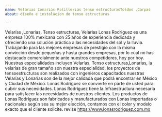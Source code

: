 ```yaml
---
name: Velarias Lonarias Palillerias tenso estructurasToldos ,Carpas
about: diseño e instalacion de tenso estructuras

---
```


Velarías ,Lonarias, Tenso estructuras, Velarias
Lonas Rodriguez es una empresa 100% mexicana con 25 años de experiencia dedicada y ofreciendo una solución práctica a las necesidades del sol y la lluvia. Trabajando para las mejores empresas de prestigio con la misma convicción desde pequeñas y hasta grandes empresas, por lo cual no has destacado comercialmente ante nuestros competidores, hoy por hoy. Nuestras especialidades incluyen Velarías, Tenso estructuras,Lonarias, la velarias de gran tamaño son nuestra especialidad, los proyectos de tensoestructuras son realizados con ingenieros capacitados nuestras Velarías y Lonarias son de la mejor calidada que podrá encontrar en México y Ciudad de México.
Lonas Rodríguez se convierte en parte de usted para cubrir sus necesidades. Lonas Rodríguez tiene la Infraestructura necesaria para satisfacer las necesidades de nuestros clientes. Los productos de Lonas Rodríguez son fabricados y manufacturados con Lonas importadas o nacionales según sea su mejor elección, contamos con el color y modelo exacto que el cliente solicite.
revise https://www.lonasrodriguez.com.mx
